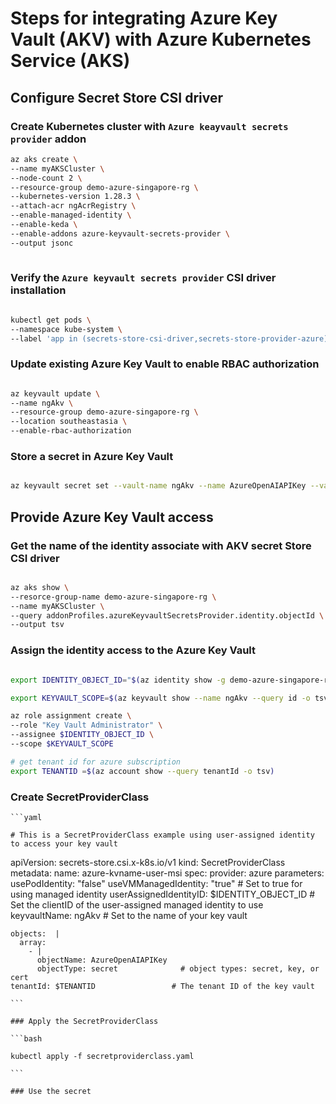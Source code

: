 # Steps for integrating Azure Key Vault (AKV) with Azure Kubernetes Service (AKS)

## Configure Secret Store CSI driver

### Create Kubernetes cluster with `Azure keayvault secrets provider` addon

```bash
az aks create \
--name myAKSCluster \
--node-count 2 \
--resource-group demo-azure-singapore-rg \
--kubernetes-version 1.28.3 \
--attach-acr ngAcrRegistry \
--enable-managed-identity \
--enable-keda \
--enable-addons azure-keyvault-secrets-provider \
--output jsonc 
                
```

### Verify the `Azure keyvault secrets provider` CSI driver installation

```bash

kubectl get pods \
--namespace kube-system \
--label 'app in (secrets-store-csi-driver,secrets-store-provider-azure)'

```

### Update existing Azure Key Vault to enable RBAC authorization

```bash

az keyvault update \
--name ngAkv \
--resource-group demo-azure-singapore-rg \
--location southeastasia \
--enable-rbac-authorization

```

### Store a secret in Azure Key Vault

```bash

az keyvault secret set --vault-name ngAkv --name AzureOpenAIAPIKey --value $AZURE_OPENAI_TOKEN

```

## Provide Azure Key Vault access

### Get the name of the identity associate with AKV secret Store CSI driver

```bash

az aks show \
--resorce-group-name demo-azure-singapore-rg \
--name myAKSCluster \
--query addonProfiles.azureKeyvaultSecretsProvider.identity.objectId \
--output tsv

```

### Assign the identity access to the Azure Key Vault

```bash

export IDENTITY_OBJECT_ID="$(az identity show -g demo-azure-singapore-rg --name <identity-name> --query 'principalId' -o tsv)"

export KEYVAULT_SCOPE=$(az keyvault show --name ngAkv --query id -o tsv)

az role assignment create \
--role "Key Vault Administrator" \
--assignee $IDENTITY_OBJECT_ID \
--scope $KEYVAULT_SCOPE

# get tenant id for azure subscription
export TENANTID =$(az account show --query tenantId -o tsv)

```

### Create SecretProviderClass
    
    ```yaml

    # This is a SecretProviderClass example using user-assigned identity to access your key vault
apiVersion: secrets-store.csi.x-k8s.io/v1
kind: SecretProviderClass
metadata:
  name: azure-kvname-user-msi
spec:
  provider: azure
  parameters:
    usePodIdentity: "false"
    useVMManagedIdentity: "true"          # Set to true for using managed identity
    userAssignedIdentityID: $IDENTITY_OBJECT_ID   # Set the clientID of the user-assigned managed identity to use
    keyvaultName: ngAkv        # Set to the name of your key vault
    
    objects:  |
      array:
        - |
          objectName: AzureOpenAIAPIKey
          objectType: secret              # object types: secret, key, or cert
    tenantId: $TENANTID                 # The tenant ID of the key vault

    ```

    ### Apply the SecretProviderClass

    ```bash

    kubectl apply -f secretproviderclass.yaml

    ```

    ### Use the secret

    